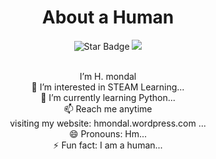 <h1 align="center">About a Human </h1>

<div align="center">

<img src="https://img.shields.io/static/v1?label=%F0%9F%8C%9F&message=If%20Useful&style=style=flat&color=BC4E99" alt="Star Badge"/>
<!-- <a href="https://discord.com/invite/sp6eXC5BXr"><img src="https://img.shields.io/discord/733027681184251937.svg?style=flat&label=Join%20Community&color=7289DA" alt="Join Community Badge"/></a> -->
<a href="https://twitter.com/thehmondal" ><img src="https://img.shields.io/twitter/follow/thehmondal.svg?style=social" /> </a>
<br>
<br>

I’m  H. mondal  
👀 I’m interested in STEAM Learning...  
🌱 I’m currently learning Python...  
📫 Reach me anytime  
visiting my website: hmondal.wordpress.com ...  
😄 Pronouns: Hm...  
⚡ Fun fact: I am a human...  

</div>

